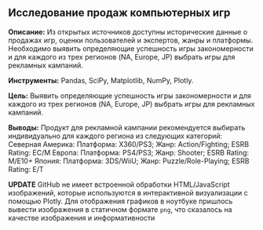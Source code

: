 ## Исследование продаж компьютерных игр

**Описание:**
Из открытых источников доступны исторические данные о продажах игр, оценки пользователей и экспертов, жанры и платформы. Необходимо выявить определяющие успешность игры закономерности и для каждого из трех регионов (NA, Europe, JP) выбрать игры для рекламных кампаний.

**Инструменты:**
Pandas, SciPy, Matplotlib, NumPy, Plotly.

**Цель:**
Выявить определяющие успешность игры закономерности и для каждого из трех регионов (NA, Europe, JP) выбрать игры для рекламных кампаний.

**Выводы:**
Продукт для рекламной кампании рекомендуется выбирать индивидуально для каждого региона из следующих категорий:
Северная Америка: Платформа: X360/PS3; Жанр: Action/Fighting; ESRB Rating: EC/M
Европа: Платформа: PS4/PS3; Жанр: Shooter; ESRB Rating: M/E10+
Япония: Платформа: 3DS/WiiU; Жанр: Puzzle/Role-Playing; ESRB Rating: E/T

**UPDATE**
GitHub не имеет встроенной обработки HTML/JavaScript изображений, которые используются в интерактивной визуализации с помощью Plotly. Для отображения графиков в ноутбуке пришлось 
вывести изображения в статичном формате `png`, что сказалось на качестве изображения и информативности
